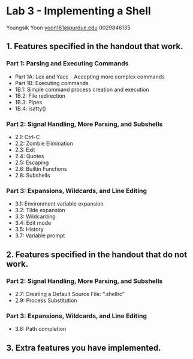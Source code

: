 # Lab 3 - Implementing a Shell
Youngsik Yoon
yoon161@purdue.edu
0029846135

## 1. Features specified in the handout that work.
### Part 1: Parsing and Executing Commands
* Part 1A: Lex and Yacc - Accepting more complex commands
* Part 1B: Executing commands
* 1B.1: Simple command process creation and execution
* 1B.2: File redirection
* 1B.3: Pipes
* 1B.4: isatty()
### Part 2: Signal Handling, More Parsing, and Subshells
* 2.1: Ctrl-C
* 2.2: Zombie Elimination
* 2.3: Exit
* 2.4: Quotes
* 2.5: Escaping
* 2.6: Builtin Functions
* 2.8: Subshells
### Part 3: Expansions, Wildcards, and Line Editing
* 3.1: Environment variable expansion
* 3.2: Tilde expansion
* 3.3: Wildcarding
* 3.4: Edit mode
* 3.5: History
* 3.7: Variable prompt

## 2. Features specified in the handout that do not work.
### Part 2: Signal Handling, More Parsing, and Subshells
* 2.7: Creating a Default Source File: “.shellrc”
* 2.9: Process Substitution
### Part 3: Expansions, Wildcards, and Line Editing
* 3.6: Path completion

## 3. Extra features you have implemented.
